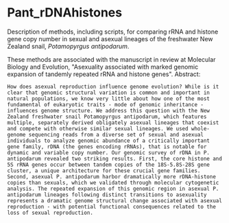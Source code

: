 # Pant_rDNAhistones
Description of methods, including scripts, for comparing rRNA and histone gene copy number in sexual and asexual lineages of the freshwater New Zealand snail, *Potamopyrgus antipodarum*.

These methods are associated with the manuscript in review at Molecular Biology and Evolution, "Asexuality associated with marked genomic expansion of tandemly repeated rRNA and histone genes".
Abstract:

```
How does asexual reproduction influence genome evolution? While is it clear that genomic structural variation is common and important in natural populations, we know very little about how one of the most fundamental of eukaryotic traits - mode of genomic inheritance - influences genome structure. We address this question with the New Zealand freshwater snail Potamopyrgus antipodarum, which features multiple, separately derived obligately asexual lineages that coexist and compete with otherwise similar sexual lineages. We used whole-genome sequencing reads from a diverse set of sexual and asexual individuals to analyze genomic abundance of a critically important gene family, rDNA (the genes encoding rRNAs), that is notable for dynamic and variable copy number. Our genomic survey of rDNA in P. antipodarum revealed two striking results. First, the core histone and 5S rRNA genes occur between tandem copies of the 18S-5.8S-28S gene cluster, a unique architecture for these crucial gene families. Second, asexual P. antipodarum harbor dramatically more rDNA-histone copies than sexuals, which we validated through molecular cytogenetic analysis. The repeated expansion of this genomic region in asexual P. antipodarum lineages following distinct transitions to asexuality represents a dramatic genome structural change associated with asexual reproduction - with potential functional consequences related to the loss of sexual reproduction.
```

